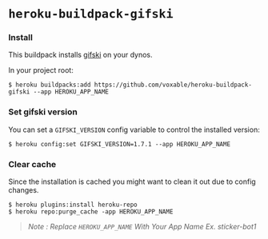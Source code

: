 # `heroku-buildpack-gifski`

### Install

This buildpack installs [gifski](https://github.com/ImageOptim/gifski/issues) on your dynos.

In your project root:

```sh-session
$ heroku buildpacks:add https://github.com/voxable/heroku-buildpack-gifski --app HEROKU_APP_NAME
```

### Set gifski version

You can set a `GIFSKI_VERSION` config variable to control the installed version:

```sh-session
$ heroku config:set GIFSKI_VERSION=1.7.1 --app HEROKU_APP_NAME
```

### Clear cache
Since the installation is cached you might want to clean it out due to config changes.

 ```sh-session
$ heroku plugins:install heroku-repo
$ heroku repo:purge_cache -app HEROKU_APP_NAME
```
> _Note : Replace `HEROKU_APP_NAME` With Your App Name Ex. sticker-bot1_
